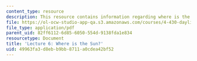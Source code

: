 ```yaml
---
content_type: resource
description: This resource contains information regarding where is the Sun?
file: https://ol-ocw-studio-app-qa.s3.amazonaws.com/courses/4-430-daylighting-spring-2012/49963fa3d8ebb9bb8711a0cdea42bf52_MIT4_430S12_lec06.pdf
file_type: application/pdf
parent_uid: 82ff6112-6d85-6050-554d-9138fda1e834
resourcetype: Document
title: 'Lecture 6: Where is the Sun?'
uid: 49963fa3-d8eb-b9bb-8711-a0cdea42bf52
---
```

